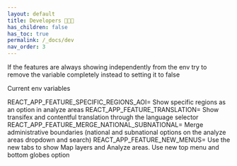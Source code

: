 ```yaml
---
layout: default
title: Developers 👩🏽‍💻
has_children: false
has_toc: true
permalink: /_docs/dev
nav_order: 3
---
```


If the features are always showing independently from the env try to remove the variable completely instead to setting it to false

Current env variables

REACT_APP_FEATURE_SPECIFIC_REGIONS_AOI= Show specific regions as an option in analyze areas
REACT_APP_FEATURE_TRANSLATION= Show transifex and contentful translation through the language selector
REACT_APP_FEATURE_MERGE_NATIONAL_SUBNATIONAL= Merge administrative boundaries (national and subnational options on the analyze areas dropdown and search)
REACT_APP_FEATURE_NEW_MENUS= Use the new tabs to show Map layers and Analyze areas. Use new top menu and bottom globes option